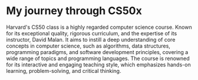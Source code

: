# My journey through CS50x
Harvard's CS50 class is a highly regarded computer science course. Known for its exceptional quality, rigorous curriculum, and the expertise of its instructor, David Malan. It aims to instill a deep understanding of core concepts in computer science, such as algorithms, data structures, programming paradigms, and software development principles, covering a wide range of topics and programming languages. The course is renowned for its interactive and engaging teaching style, which emphasizes hands-on learning, problem-solving, and critical thinking. 
